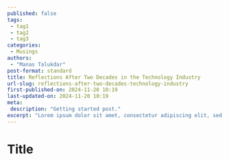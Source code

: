 ```yaml
---
published: false
tags:
 - tag1
 - tag2
 - tag3
categories:
 - Musings
authors:
 - "Manas Talukdar"
post-format: standard
title: Reflections After Two Decades in the Technology Industry
url-slug: reflections-after-two-decades-technology-industry
first-published-on: 2024-11-20 10:19
last-updated-on: 2024-11-20 10:19
meta:
 description: "Getting started post."
excerpt: "Lorem ipsum dolor sit amet, consectetur adipiscing elit, sed do eiusmod tempor incididunt"
---
```


# Title
